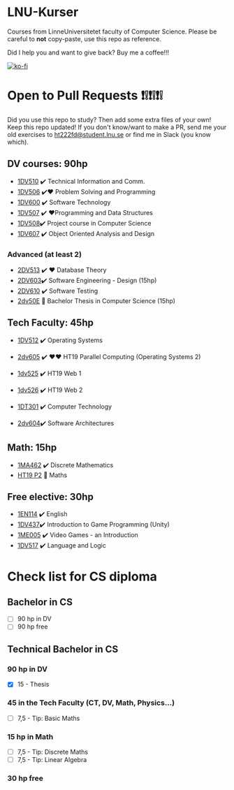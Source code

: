 
# LNU-Kurser
Courses from LinneUniversitetet faculty of Computer Science. 
Please be careful to **not** copy-paste, use this repo as reference.   

Did I help you and want to give back? Buy me a coffee!!! 

[![ko-fi](https://www.ko-fi.com/img/githubbutton_sm.svg)](https://ko-fi.com/L3L8118YI)
# Open to Pull Requests :exclamation::grey_exclamation::exclamation::grey_exclamation::exclamation::grey_exclamation:
Did  you use this repo to study? Then add some extra files of your own! Keep this repo updated!
If you don't know/want to make a PR, send me your old exercises to ht222fd@student.lnu.se or find me in Slack (you know which). 

## DV courses: 90hp 
* [1DV510](https://github.com/LenaTevar/LNU-Kurser/tree/master/Kurser/1DV510) :heavy_check_mark: Technical Information and Comm.
* [1DV506](https://github.com/LenaTevar/LNU-Kurser/tree/master/Kurser/1DV506) :heavy_check_mark::heart: Problem Solving and Programming
* [1DV600](https://github.com/LenaTevar/LNU-Kurser/tree/master/Kurser/1DV600) :heavy_check_mark: Software Technology
* [1DV507](https://github.com/LenaTevar/LNU-Kurser/tree/master/Kurser/1DV507) :heavy_check_mark: :heart:Programming and Data Structures
* [1DV508](https://gitlab.com/LenaTevar/508project):heavy_check_mark: Project course in Computer Science
* [1DV607](https://github.com/LenaTevar/LNU-Kurser/tree/master/Kurser/1DV607) :heavy_check_mark:  Object Oriented Analysis and Design
### Advanced (at least 2)
* [2DV513](https://github.com/LenaTevar/LNU-Kurser/tree/master/Kurser/2dv513%20-%20DB)  ✔️ ❤️ Database Theory
* [2DV603](https://github.com/LenaTevar/LNU-Kurser/blob/master/Kurser/2dv603/2dv603-README.md):heavy_check_mark: Software Engineering - Design	(15hp)
* [2DV610](https://github.com/LenaTevar/LNU-Kurser/tree/master/Kurser/2DV610) :heavy_check_mark: Software Testing
* [2dv50E](https://github.com/LenaTevar/LNU-Kurser/blob/master/Kurser/NotFinished.md) 🔄 Bachelor Thesis in Computer Science (15hp)

## Tech Faculty: 45hp
* [1DV512](https://github.com/LenaTevar/LNU-Kurser/tree/master/Kurser/1DV512%20OS) ✔️ Operating Systems
* [2dv605](https://github.com/LenaTevar/2DV605) ✔️ ❤️❤️ HT19 Parallel Computing (Operating Systems 2)

* [1dv525](https://github.com/LenaTevar/LNU-Kurser/tree/master/Kurser/1dv525) ✔️ HT19 Web 1
* [1dv526](https://github.com/LenaTevar/LNU-Kurser/tree/master/Kurser/ServerJS) ✔️ HT19 Web 2
* [1DT301](https://github.com/LenaTevar/LNU-Kurser/tree/master/Kurser/1DT301)  :heavy_check_mark: Computer Technology 
* [2dv604](https://github.com/LenaTevar/LNU-Kurser/tree/master/Kurser/2DV604):heavy_check_mark: Software Architectures

## Math: 15hp
* [1MA462](https://github.com/LenaTevar/LNU-Kurser/tree/master/Kurser/1MA462) :heavy_check_mark: Discrete Mathematics
* [HT19 P2](https://github.com/LenaTevar/LNU-Kurser/blob/master/Kurser/NotFinished.md) 🔄 Maths

## Free elective: 30hp
* [1EN114](https://github.com/LenaTevar/LNU-Kurser/blob/master/Kurser/1EN114.md) :heavy_check_mark: English
* [1DV437](https://github.com/LenaTevar/Magazon):heavy_check_mark: Introduction to Game Programming (Unity)
* [1ME005](https://github.com/LenaTevar/LNU-Kurser/tree/master/Kurser/1ME005) :heavy_check_mark: Video Games - an Introduction
* [1DV517](https://github.com/LenaTevar/LNU-Kurser/tree/master/Kurser/1DV517) :heavy_check_mark: Language and Logic	

# Check list for CS diploma
## Bachelor in CS
- [ ] 90 hp in DV
- [ ] 90 hp free

## Technical Bachelor in CS
### 90 hp in DV

- [x] 15 - Thesis

### 45 in the Tech Faculty (CT, DV,  Math, Physics...)
- [ ] 7,5 - Tip: Basic Maths

### 15 hp in Math
- [ ] 7,5 - Tip: Discrete Maths
- [ ] 7,5 - Tip: Linear Algebra

### 30 hp free

